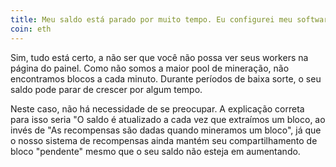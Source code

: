 ```yaml
---
title: Meu saldo está parado por muito tempo. Eu configurei meu software de mineração corretamente?
coin: eth
---
```


Sim, tudo está certo, a não ser que você não possa ver seus workers na página do painel. Como não somos a maior pool de mineração, não encontramos blocos a cada minuto. Durante períodos de baixa sorte, o seu saldo pode parar de crescer por algum tempo.

Neste caso, não há necessidade de se preocupar. A explicação correta para isso seria "O saldo é atualizado a cada vez que extraímos um bloco, ao invés de "As recompensas são dadas quando mineramos um bloco", já que o nosso sistema de recompensas ainda mantém seu compartilhamento de bloco "pendente" mesmo que o seu saldo não esteja em aumentando.
